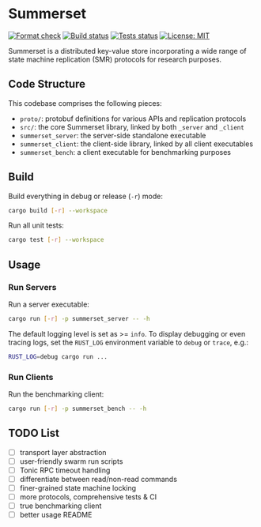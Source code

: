 # Summerset

[![Format check](https://github.com/josehu07/summerset/actions/workflows/format.yml/badge.svg)](https://github.com/josehu07/summerset/actions?query=josehu07%3Aformat)
[![Build status](https://github.com/josehu07/summerset/actions/workflows/build.yml/badge.svg)](https://github.com/josehu07/summerset/actions?query=josehu07%3Abuild)
[![Tests status](https://github.com/josehu07/summerset/actions/workflows/tests.yml/badge.svg)](https://github.com/josehu07/summerset/actions?query=josehu07%3Atests)
[![License: MIT](https://img.shields.io/badge/License-MIT-blue.svg)](https://opensource.org/licenses/MIT)

Summerset is a distributed key-value store incorporating a wide range of state machine replication (SMR) protocols for research purposes.

## Code Structure

This codebase comprises the following pieces:

* `proto/`: protobuf definitions for various APIs and replication protocols
* `src/`: the core Summerset library, linked by both `_server` and `_client`
* `summerset_server`: the server-side standalone executable
* `summerset_client`: the client-side library, linked by all client executables
* `summerset_bench`: a client executable for benchmarking purposes

## Build

Build everything in debug or release (`-r`) mode:

```bash
cargo build [-r] --workspace
```

Run all unit tests:

```bash
cargo test [-r] --workspace
```

## Usage

### Run Servers

Run a server executable:

```bash
cargo run [-r] -p summerset_server -- -h
```

The default logging level is set as >= `info`. To display debugging or even tracing logs, set the `RUST_LOG` environment variable to `debug` or `trace`, e.g.:

```bash
RUST_LOG=debug cargo run ...
```

### Run Clients

Run the benchmarking client:

```bash
cargo run [-r] -p summerset_bench -- -h
```

## TODO List

* [ ] transport layer abstraction
* [ ] user-friendly swarm run scripts
* [ ] Tonic RPC timeout handling
* [ ] differentiate between read/non-read commands
* [ ] finer-grained state machine locking
* [ ] more protocols, comprehensive tests & CI
* [ ] true benchmarking client
* [ ] better usage README
